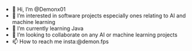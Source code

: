 - 👋 Hi, I’m @Demonx01
- 👀 I’m interested in software projects especially ones relating to AI and machine learning
- 🌱 I’m currently learning Java
- 💞️ I’m looking to collaborate on any AI or machine learning projects
- 📫 How to reach me insta:@demon.fps

<!---
Demonx01/Demonx01 is a ✨ special ✨ repository because its `README.md` (this file) appears on your GitHub profile.
You can click the Preview link to take a look at your changes.
--->
